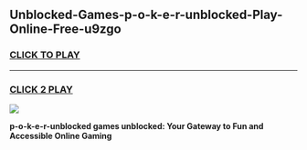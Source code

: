 
## Unblocked-Games-p-o-k-e-r-unblocked-Play-Online-Free-u9zgo
<h3>
<a href="https://premium76.site?title=p-o-k-e-r-unblocked&ref=26A">CLICK TO PLAY</a></h3>
<hr>

<h3>
<a href="https://premium76.site?title=p-o-k-e-r-unblocked&ref=26A">CLICK 2 PLAY</a>
  
</h3>

<a href="https://premium76.site?title=p-o-k-e-r-unblocked&ref=26A"><img src="https://clearcache.store/games.png"></a>


**p-o-k-e-r-unblocked games unblocked: Your Gateway to Fun and Accessible Online Gaming**

